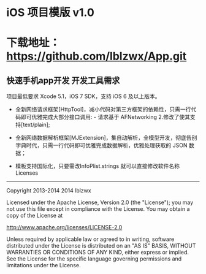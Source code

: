 iOS 项目模版 v1.0
========================================================================================
下载地址：https://github.com/lblzwx/App.git
========================================================================================

快速手机app开发
开发工具需求
----------------------------------------------------------------------------------------
项目最低要求 Xcode 5.1，iOS 7 SDK，支持 iOS 6 及以上版本。

*   全新网络请求框架[HttpTool]，减小代码对第三方框架的依赖性，只需一行代码即可优雅完成大部分接口调用:
        - 请求基于 AFNetworking 2.修改了使其支持[text/plain];

*   全新网络数据解析框架[MJExtension]，集自动解析，全模型开发，彻底告别字典时代，只需一行代码即可优雅完成数据解析，优雅处理获取的 JSON 数据；
*   模板支持国际化，只要需改InfoPlist.strings 就可以直接修改软件名称
Licenses
----
Copyright 2013-2014 2014 lblzwx

Licensed under the Apache License, Version 2.0 (the "License");
you may not use this file except in compliance with the License.
You may obtain a copy of the License at

  http://www.apache.org/licenses/LICENSE-2.0

Unless required by applicable law or agreed to in writing, software
distributed under the License is distributed on an "AS IS" BASIS,
WITHOUT WARRANTIES OR CONDITIONS OF ANY KIND, either express or implied.
See the License for the specific language governing permissions and
limitations under the License.
